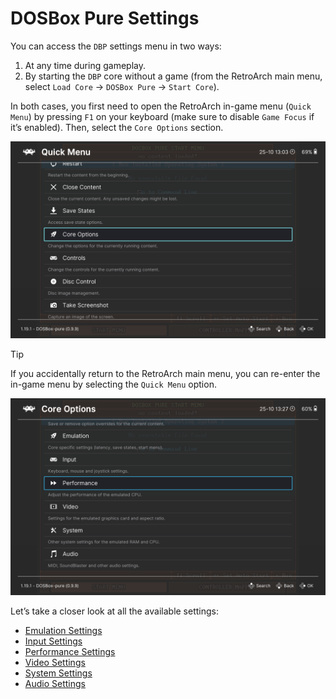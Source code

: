 # DOSBox Pure Settings

You can access the `DBP` settings menu in two ways:

1. At any time during gameplay.
2. By starting the `DBP` core without a game (from the RetroArch main menu, select `Load Core` → `DOSBox Pure` → `Start Core`).

In both cases, you first need to open the RetroArch in-game menu (`Quick Menu`) by pressing `F1` on your keyboard (make sure to disable `Game Focus` if it’s enabled). Then, select the `Core Options` section.

![In-Game Quick Menu](../assets/retroarch/core-options.png)

> [!TIP]  
> If you accidentally return to the RetroArch main menu, you can re-enter the in-game menu by selecting the `Quick Menu` option.

![Core Options Menu](../assets/dosbox-pure/core-options-menu.png)

Let’s take a closer look at all the available settings:

- [Emulation Settings](./settings/emulation.md)
- [Input Settings](./settings/input.md)
- [Performance Settings](./settings/performance.md)
- [Video Settings](./settings/video.md)
- [System Settings](./settings/system.md)
- [Audio Settings](./settings/audio.md)